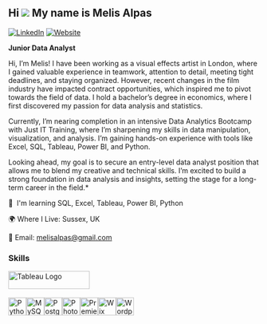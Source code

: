 ## Hi ![](https://user-images.githubusercontent.com/18350557/176309783-0785949b-9127-417c-8b55-ab5a4333674e.gif) My name is Melis Alpas

[![LinkedIn](https://img.shields.io/badge/-LinkedIn-blue?style=for-the-badge&logo=linkedin)](https://www.linkedin.com/in/melis-alpas-52555817a/)         [![Website](https://img.shields.io/badge/-Website-green?style=for-the-badge&logo=google-chrome&logoColor=white)](https://www.melisalpas.com)
 



**Junior Data Analyst**

Hi, I’m Melis! I have been working as a visual effects artist in London, where I gained valuable experience in teamwork, attention to detail, meeting tight deadlines, and staying organized. However, recent changes in the film industry have impacted contract opportunities, which inspired me to pivot towards the field of data. I hold a bachelor’s degree in economics, where I first discovered my passion for data analysis and statistics.
 
Currently, I’m nearing completion in an intensive Data Analytics Bootcamp with Just IT Training, where I’m sharpening my skills in data manipulation, visualization, and analysis. I’m gaining hands-on experience with tools like Excel, SQL, Tableau, Power BI, and Python. 

Looking ahead, my goal is to secure an entry-level data analyst position that allows me to blend my creative and technical skills. I’m excited to build a strong foundation in data analysis and insights, setting the stage for a long-term career in the field.* 

🧠  I'm learning SQL, Excel, Tableau, Power BI, Python

🌍 Where I Live: Sussex, UK

📧 Email: melisalpas@gmail.com

### Skills

 <a href="https://public.tableau.com/app/profile/melis.alpas/vizzes" target="_blank" rel="noreferrer; return false;"><img src="https://raw.githubusercontent.com/gilbarbara/logos/main/logos/tableau.svg" width="163" height="36" alt="Tableau Logo" /></a>&nbsp;&nbsp;
</p>


<p align="left">
<a href="https://www.python.org/" target="_blank" rel="noreferrer"><img src="https://raw.githubusercontent.com/danielcranney/readme-generator/main/public/icons/skills/python-colored.svg" width="36" height="36" alt="Python" /></a><a href="https://www.mysql.com/" target="_blank" rel="noreferrer"><img src="https://raw.githubusercontent.com/danielcranney/readme-generator/main/public/icons/skills/mysql-colored.svg" width="36" height="36" alt="MySQL" /></a><a href="https://www.postgresql.org/" target="_blank" rel="noreferrer"><img src="https://raw.githubusercontent.com/danielcranney/readme-generator/main/public/icons/skills/postgresql-colored.svg" width="36" height="36" alt="PostgreSQL" /></a><a href="https://www.adobe.com/uk/products/photoshop.html" target="_blank" rel="noreferrer"><img src="https://raw.githubusercontent.com/danielcranney/readme-generator/main/public/icons/skills/photoshop-colored.svg" width="36" height="36" alt="Photoshop" /></a><a href="https://www.adobe.com/uk/products/premiere.html" target="_blank" rel="noreferrer"><img src="https://raw.githubusercontent.com/danielcranney/readme-generator/main/public/icons/skills/premierepro-colored.svg" width="36" height="36" alt="Premiere Pro" /></a><a href="https://wix.com" target="_blank" rel="noreferrer"><img src="https://raw.githubusercontent.com/danielcranney/readme-generator/main/public/icons/skills/wix-colored.svg" width="36" height="36" alt="Wix" /></a><a href="https://wordpress.com" target="_blank" rel="noreferrer"><img src="https://raw.githubusercontent.com/danielcranney/readme-generator/main/public/icons/skills/wordpress-colored.svg" width="36" height="36" alt="Wordpress" /></a></p>

